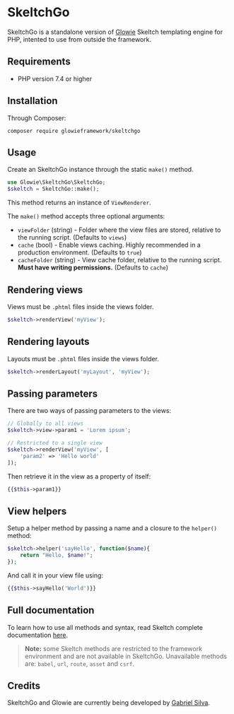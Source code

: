 # SkeltchGo
SkeltchGo is a standalone version of [Glowie](https://github.com/glowieframework/glowie) Skeltch templating engine for PHP, intented to use from outside the framework.

## Requirements
- PHP version 7.4 or higher

## Installation
Through Composer:
```
composer require glowieframework/skeltchgo
```

## Usage
Create an SkeltchGo instance through the static `make()` method.

```php
use Glowie\SkeltchGo\SkeltchGo;
$skeltch = SkeltchGo::make();
```

This method returns an instance of `ViewRenderer`.

The `make()` method accepts three optional arguments:

- `viewFolder` (string) - Folder where the view files are stored, relative to the running script. (Defaults to `views`)
- `cache` (bool) - Enable views caching. Highly recommended in a production environment. (Defaults to `true`)
- `cacheFolder` (string) - View cache folder, relative to the running script. **Must have writing permissions.** (Defaults to `cache`)

## Rendering views
Views must be `.phtml` files inside the views folder.

```php
$skeltch->renderView('myView');
```

## Rendering layouts
Layouts must be `.phtml` files inside the views folder.

```php
$skeltch->renderLayout('myLayout', 'myView');
```

## Passing parameters
There are two ways of passing parameters to the views:

```php
// Globally to all views
$skeltch->view->param1 = 'Lorem ipsum';

// Restricted to a single view
$skeltch->renderView('myView', [
    'param2' => 'Hello world'
]);
```

Then retrieve it in the view as a property of itself:

```php
{{$this->param1}}
```

## View helpers
Setup a helper method by passing a name and a closure to the `helper()` method:

```php
$skeltch->helper('sayHello', function($name){
    return "Hello, $name!";
});
```

And call it in your view file using:

```php
{{$this->sayHello('World')}}
```

## Full documentation
To learn how to use all methods and syntax, read Skeltch complete documentation [here](https://glowie.tk/docs/latest/extra/skeltch).

> **Note:** some Skeltch methods are restricted to the framework environment and are not available in SkeltchGo. Unavailable methods are: `babel`, `url`, `route`, `asset` and `csrf`.

## Credits
SkeltchGo and Glowie are currently being developed by [Gabriel Silva](https://eugabrielsilva.tk).